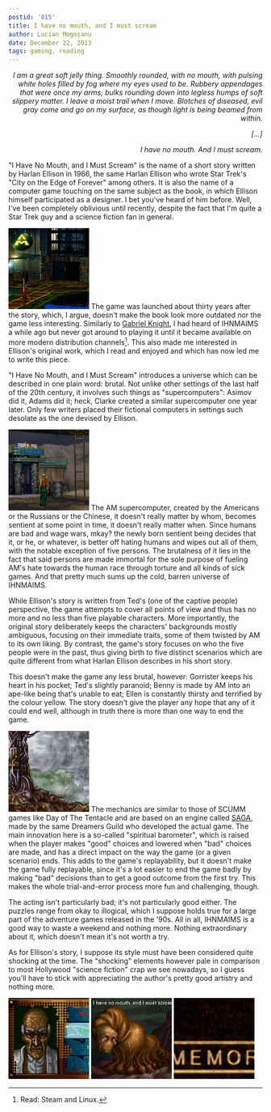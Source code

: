 ```yaml
---
postid: '015'
title: I have no mouth, and I must scream
author: Lucian Mogoșanu
date: December 22, 2013
tags: gaming, reading
---
```


<p style="text-align: right"><em>I am a great soft jelly thing. Smoothly
rounded, with no mouth, with pulsing white holes filled by fog where my eyes
used to be. Rubbery appendages that were once my arms; bulks rounding down into
legless humps of soft slippery matter. I leave a moist trail when I move.
Blotches of diseased, evil gray come and go on my surface, as though light is
being beamed from within.</em></p>
<p style="text-align: right"><em>[...]</em></p>
<p style="text-align: right"><em>I have no mouth. And I must scream.</em></p>

"I Have No Mouth, and I Must Scream" is the name of a short story written by
Harlan Ellison in 1966, the same Harlan Ellison who wrote Star Trek's "City on
the Edge of Forever" among others. It is also the name of a computer game
touching on the same subject as the book, in which Ellison himself participated
as a designer. I bet you've heard of him before. Well, I've been completely
oblivious until recently, despite the fact that I'm quite a Star Trek guy and a
science fiction fan in general.

<span class="imgleft"><a href="/uploads/2013/12/ihnmaims-001.jpg">
<img class="thumb"
src="/uploads/2013/12/ihnmaims-001-thumb.jpg" title="Yellow."/></a></span>
The game was launched about thirty years after the story, which, I argue,
doesn't make the book look more outdated nor the game less interesting.
Similarly to [Gabriel Knight][1], I had heard of IHNMAIMS a while ago but never
got around to playing it until it became available on more modern distribution
channels[^1]. This also made me interested in Ellison's original work, which I
read and enjoyed and which has now led me to write this piece.

"I Have No Mouth, and I Must Scream" introduces a universe which can be
described in one plain word: brutal. Not unlike other settings of the last half
of the 20th century, it involves such things as "supercomputers": Asimov did
it, Adams did it; heck, Clarke created a similar supercomputer one year later.
Only few writers placed their fictional computers in settings such desolate as
the one devised by Ellison.

<span class="imgright"><a href="/uploads/2013/12/ihnmaims-002.jpg">
<img class="thumb"
src="/uploads/2013/12/ihnmaims-002-thumb.jpg"
title="Gorrister, a dead man breathing"/></a></span>
The AM supercomputer, created by the Americans or the Russians or the Chinese,
it doesn't really matter by whom, becomes sentient at some point in time, it
doesn't really matter when. Since humans are bad and wage wars, mkay? the newly
born sentient being decides that it, or he, or whatever, is better off hating
humans and wipes out all of them, with the notable exception of five persons.
The brutalness of it lies in the fact that said persons are made immortal for
the sole purpose of fueling AM's hate towards the human race through torture
and all kinds of sick games. And that pretty much sums up the cold, barren
universe of IHNMAIMS.

While Ellison's story is written from Ted's (one of the captive people)
perspective, the game attempts to cover all points of view and thus has no more
and no less than five playable characters. More importantly, the original story
deliberately keeps the characters' backgrounds mostly ambiguous, focusing on
their immediate traits, some of them twisted by AM to its own liking. By
contrast, the game's story focuses on who the five people were in the past,
thus giving birth to five distinct scenarios which are quite different from
what Harlan Ellison describes in his short story.

This doesn't make the game any less brutal, however: Gorrister keeps his heart
in his pocket; Ted's slightly paranoid; Benny is made by AM into an ape-like
being that's unable to eat; Ellen is constantly thirsty and terrified by the
colour yellow. The story doesn't give the player any hope that any of it could
end well, although in truth there is more than one way to end the game.

<span class="imgleft"><a href="/uploads/2013/12/ihnmaims-003.jpg">
<img class="thumb"
src="/uploads/2013/12/ihnmaims-003-thumb.jpg"
title="Not your typical cyberpunk landscape"/></a></span>
The mechanics are similar to those of SCUMM games like Day of The Tentacle and
are based on an engine called [SAGA][2], made by the same Dreamers Guild who
developed the actual game. The main innovation here is a so-called "spiritual
barometer", which is raised when the player makes "good" choices and lowered
when "bad" choices are made, and has a direct impact on the way the game (or a
given scenario) ends. This adds to the game's replayability, but it doesn't
make the game fully replayable, since it's a lot easier to end the game badly
by making "bad" decisions than to get a good outcome from the first try. This
makes the whole trial-and-error process more fun and challenging, though.

The acting isn't particularly bad; it's not particularly good either. The
puzzles range from okay to illogical, which I suppose holds true for a large
part of the adventure games released in the '90s. All in all, IHNMAIMS is a
good way to waste a weekend and nothing more. Nothing extraordinary about it,
which doesn't mean it's not worth a try.

As for Ellison's story, I suppose its style must have been considered quite
shocking at the time. The "shocking" elements however pale in comparison to
most Hollywood "science fiction" crap we see nowadays, so I guess you'll have
to stick with appreciating the author's pretty good artistry and nothing more.

<span><a href="/uploads/2013/12/ihnmaims-004.jpg"><img class="thumb"
src="/uploads/2013/12/ihnmaims-004-thumb.jpg"
title="The guy with the really weird name"/></a></span>
<span><a href="/uploads/2013/12/ihnmaims-005.jpg"><img class="thumb"
src="/uploads/2013/12/ihnmaims-005-thumb.jpg"
title="Standard ending, pretty much the same as the book."/></a></span>
<span><a href="/uploads/2013/12/ihnmaims-006.jpg"><img class="thumb"
src="/uploads/2013/12/ihnmaims-006-thumb.jpg"
title=""/></a></span>

[^1]: Read: Steam and Linux.

[1]: http://thetarpit.org/posts/y00/005-gabriel-knight-sins-of-the-fathers.html
[2]: http://wiki.scummvm.org/index.php/SAGA
